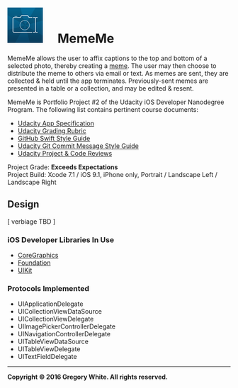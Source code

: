 # ![App Icon](./Paperwork/READMEFiles/MemeMe_80.png)&nbsp;&nbsp;&nbsp;&nbsp;&nbsp;MemeMe

MemeMe allows the user to affix captions to the top and bottom of a
selected photo, thereby creating a
[meme](./Paperwork/READMEFiles/Meme.md).
The user may then choose to distribute the meme to others via email or
text.  As memes are sent, they are collected & held until the app
terminates.  Previously-sent memes are presented in a table or a
collection, and may be edited & resent.  

MemeMe is Portfolio Project #2 of the Udacity iOS Developer Nanodegree
Program.  The following list contains pertinent course documents:
* [Udacity App Specification](./Paperwork/Udacity/UdacityAppSpecification.pdf)  
* [Udacity Grading Rubric](./Paperwork/Udacity/UdacityGradingRubric.pdf)  
* [GitHub Swift Style Guide](./Paperwork/Udacity/GitHubSwiftStyleGuide.pdf)  
* [Udacity Git Commit Message Style Guide](./Paperwork/Udacity/UdacityGitCommitMessageStyleGuide.pdf)  
* [Udacity Project & Code Reviews](https://review.udacity.com/#!/reviews/72996)

Project Grade:  **Exceeds Expectations**  
Project Build:  Xcode 7.1 / iOS 9.1, iPhone only,
Portrait / Landscape Left / Landscape Right

## Design

[ verbiage TBD ]

### iOS Developer Libraries In Use

* [CoreGraphics](./Paperwork/READMEFiles/CoreGraphics.md)
* [Foundation](./Paperwork/READMEFiles/Foundation.md)
* [UIKit](./Paperwork/READMEFiles/UIKit.md)

### Protocols Implemented

* UIApplicationDelegate
* UICollectionViewDataSource
* UICollectionViewDelegate
* UIImagePickerControllerDelegate
* UINavigationControllerDelegate
* UITableViewDataSource
* UITableViewDelegate
* UITextFieldDelegate

---
**Copyright © 2016 Gregory White. All rights reserved.**
